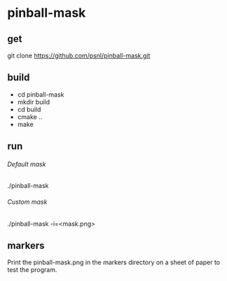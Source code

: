 # pinball-mask

## get
git clone https://github.com/psnl/pinball-mask.git

## build
* cd pinball-mask
* mkdir build
* cd build
* cmake ..
* make

## run
###### Default mask
./pinball-mask
###### Custom mask
./pinball-mask -i=<mask.png>

## markers
Print the pinball-mask.png in the markers directory on a sheet of paper to test the program.
